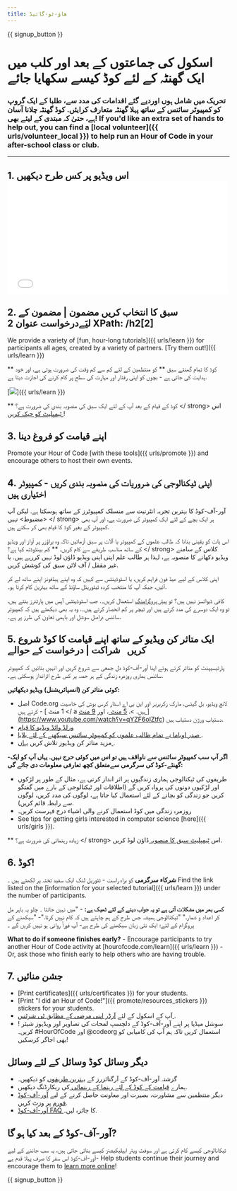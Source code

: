 ```yaml
---
title: ھاؤ-ٹو-گائیڈ
---
```


{{ signup_button }}

# اسکول کی جماعتوں کے بعد اور کلب میں ایک گھنٹہ کے لئے کوڈ کیسے سکھایا جائے

### تحریک میں شامل ہوں اوردیے گئے اقدامات کی مدد سے، طلبا کے ایک گروپ کو کمپیوٹر سائنس کے ساتھ پہلا گھنٹہ متعارف کرایئں. کوڈ گھنٹہ چلانا آسان ہے، حتیٰ کہ مبتدی کے لیئے بھی! If you'd like an extra set of hands to help out, you can find a [local volunteer]({{ urls/volunteer_local }}) to help run an Hour of Code in your after-school class or club.

* * *

## 1. اس ویڈیو پر کس طرح دیکھیں <iframe width="500" height="255" src="//www.youtube.com/embed/SrnvvWDm73k" frameborder="0" allowfullscreen mark="crwd-mark"></iframe> 

## 2. سبق کا انتخاب کریں مضمون | مضمون کے لیَےدرخواست عنوان 2 XPath: /h2[2]

We provide a variety of [fun, hour-long tutorials]({{ urls/learn }}) for participants all ages, created by a variety of partners. [Try them out!]({{ urls/learn }})

** کوڈ کا تمام گھنٹے سبق ** کو منتظمین کے لئے کم سے کم وقت کی ضرورت ہوتی ہے، اور خود ہدایت کی جاتی ہے - بچوں کو اپنی رفتار اور مہارت کی سطح پر کام کرنے کی اجازت دیتا ہے.

[![](/images/fit-700/tutorials.png)]({{ urls/learn }})

** کوڈ کے قیام کے بعد آپ کے لئے ایک سبق کی منصوبہ بندی کی ضرورت ہے؟ </ strong> اس [ ٹیمپلیٹ کو چیک کریں ](/files/AfterschoolEducatorLessonPlanOutline.docx)!</p> 

## 3. اپنے قیامت کو فروغ دینا

Promote your Hour of Code [with these tools]({{ urls/promote }}) and encourage others to host their own events.

## 4. اپنی ٹیکنالوجی کی ضروریات کی منصوبہ بندی کریں - کمپیوٹر اختیاری ہیں

آور-آف-کوڈ کا بہترین تجربہ انٹرنیت سے منسلک کمپیوٹرز کے ساتھ ہوسکتا ہے. لیکن آپ <مضبوط> نہیں </ strong> ہر ایک بچے کے لئے ایک کمپیوٹر کی ضرورت ہے، اور آپ بھی کمپیوٹر کے بغیر کوڈ کا قیام بھی کر سکتے ہیں.

اس بات کو یقینی بنانا کہ طالب علموں کے کمپیوٹر یا آلات پر سبق آزمائیں تاکہ وہ براؤزر پر آواز اور ویڈیو کے ساتھ مناسب طریقے سے کام کریں. ** کم بینڈوڈتھ کیا ہے؟ </ strong> کلاس کے سامنے ویڈیو دکھانے کا منصوبہ ہے، لہذا ہر طالب علم اپنی اپنی ویڈیو ڈاؤن لوڈ نہیں کررہے ہیں. یا غیر مقفل / آف لائن سبق کی کوشش کریں.</p> 

اپنی کلاس کے لیے ھیڈ فون فراہم کریں، یا اسٹوڈینٹس سے کہیں کہ وہ اپنے ہیڈفونز اپنے ساتھ لے کر آئیں، جبکہ آپ کا منتخب کردہ ٹیٹوریئل ساؤنڈ کے ساتھ بہترین کام کرتا ہو۔.

کافی ڈیوائسز نہیں ہیں؟ </strong> تو [پیئر پروگرامنگ](https://www.youtube.com/watch?v=vgkahOzFH2Q) استعمال کریں۔. جب اسٹوڈینٹس آپس میں پارٹنرز بنتے ہیں، تو وہ ایک دوسرے کی مدد کرتے ہیں اور ٹیچر پر کم انحصار کرتے ہیں۔. وہ یہ بھی دیکھتے ہیں کہ کمپیوٹر سائنس دراصل سوشل اور باہمی تعاون کی طرز پر ہے۔.

## 5. ایک متاثر کن ویڈیو کے ساتھ اپنے قیامت کا کوڈ شروع کریں   شراکت | درخواست کے حوالے

پارٹیسیپنٹ کو متاثر کرتے ہوئے اپنا آور-آف-کوڈ دل جمعی سے شروع کریں اور انہیں بتائیں کہ کمپیوٹر سائنس ہماری روزمرہ زندگی کے ہر حصہ پر کس طرح اثرانداز ہوسکتی ہے۔.

**کوئی متاثر کن (انسپائریشنل) ویڈیو دیکھائیں:**

- اصل Code.org لانچ ویڈیو، بل گیٹس، مارک زکربربر اور این بی اے اسٹار کرس بوش کی خاصیت کرتے ہیں - [ 1 منٹ </ a ہیں. >، [ 5 منٹ ](https://www.youtube.com/watch؟v=nKIu9yen5nc)، اور <a href = "https://www.youtube.com/watch؟v = dU1xS07N-FA "> 9 منٹ ](https://www.youtube.com/watch؟v=qYZF6oIZtfc) دستیاب ورژن دستیاب ہیں.
- [ ورلڈ وائڈ ویڈیو کا قیام ](https://www.youtube.com/watch؟v=KsOIlDT145A)
- [ صدر اوباما نے تمام طالب علموں کو کمپیوٹر سائنس سیکھنے کے لئے بلایا ](https://www.youtube.com/watch؟v=6XvmhE1J9PY).
- مزید متاثر کن ویڈیوز تلاش کریں [ یہاں ](https://www.youtube.com/playlist؟list=PLzdnOPI1iJNfpD8i4Sx7U0y2MccnrNZuP).

**اگر آپ سب کمپیوٹر سائنس سے ناواقف ہیں تو اس میں کوئی حرج نہیں. یہاں آپ کو ایک-گھنٹے-کوڈ کی سرگرمی سےمتعلق کچھ تعارفی معلومات دی جائے گی:**

- طریقوں کی ٹیکنالوجی ہماری زندگیوں پر اثر انداز کرتی ہے، مثال کے طور پر لڑکوں اور لڑکیوں دونوں کی پرواہ کریں گے (اطلاقات اور ٹیکنالوجی کے بارے میں گفتگو کریں جو زندگی کو بچانے کے لئے استعمال کیا جاتا ہے، لوگوں کی مدد کریں، لوگوں سے رابطہ قائم کریں).
- روزمرہ زندگی میں کوڈ استعمال کرنے والی اشیاء درج فہرست کریں۔
- See tips for getting girls interested in computer science [here]({{ urls/girls }}).

** زیادہ رہنمائی کی ضرورت ہے؟ </ strong> اس [ ٹیمپلیٹ سبق کا منصوبہ ](/files/AfterschoolEducatorLessonPlanOutline.docx) ڈاؤن لوڈ کریں.</p> 

## 6. کوڈ!

**شرکاء سرگرمی** کو براہ راست - ٹٹوریل لنک ایک سفید تختہ پر لکھتے ہیں ۔ Find the link listed on the [information for your selected tutorial]({{ urls/learn }}) under the number of participants.

**کسی بھر میں مشکلات آتی ہے تو یہ جواب دینے کے لئے ٹھیک ہے:** - "میں نہیں جانتا ۔ چلو یہ باہر مل کر اعداد و شمار." "ٹیکنالوجی ہمیشہ جس طرح کے ہم چاہتے ہیں کہ کام نہیں کرتا."- "سیکھنے کے پروگرام کے لئے؛ ایک نئی زبان سیکھنے کی طرح ہے- آپ فوراً روانی ہو نہیں کریں گے ۔

**What to do if someone finishes early?** - Encourage participants to try another Hour of Code activity at [hourofcode.com/learn]({{ urls/learn }}) - Or, ask those who finish early to help others who are having trouble.

## 7. جشن منائیں

- [Print certificates]({{ urls/certificates }}) for your students.
- [Print "I did an Hour of Code!"]({{ promote/resources_stickers }}) stickers for your students.
- آپ کے اسکول کے لئے [ آرڈر اپنی مرضی کے مطابق ٹی شرٹس ](http://blog.code.org/post/132608499493/hour-of-code-shirts-and-more).
- ! سوشل میڈیا پر اپنے آور-آف-کوڈ کے دلچسپ لمحات کی تصاویر اور ویڈیوز شیئر کریں۔ #HourOfCode اور @codeorg استعمال کریں تاکہ ہم آپ کی کامیابی کو بھی اجاگر کرسکیں!

## دیگر وسائل کوڈ وسائل کے لئے وسائل

- گزشتہ آور-آف-کوڈ کے آرگنائزرز کے [بہترین طریقوں](http://www.slideshare.net/TeachCode/hour-of-code-best-practices-for-successful-educators-51273466) کو دیکھیں۔
- ہمارے [ قیامت کے کوڈ کے لئے رہنما کے رہنمائی ](https://youtu.be/EJeMeSW2-Mw) کی ریکارڈنگ دیکھیں.
- دیگر منتظمین سے مشاورت، بصیرت اور معاونت حاصل کرنے کے لیے [آور-آف-کوڈ فورم](http://forum.code.org/c/plc/hour-of-code) پر وزٹ کریں.
- [آور-آف-کوڈ FAQ ](https://support.code.org/hc/en-us/categories/200147083-Hour-of-Code)کا جائزہ لیں۔.

## آور-آف-کوڈ کے بعد کیا ہو گا?

ٹیکانالوجی کیسے کام کرتی ہے اور سوفٹ ویئر ایپلیکیشنز کیسے بنائی جاتی ہیں، یہ سب جاننے کے لیے آور-آف-کوڈ اس سفر کا صرف پہلا قدم ہے- Help students continue their journey and encourage them to [learn more online](/beyond)!

{{ signup_button }}